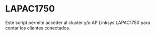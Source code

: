 # LAPAC1750
Este script permite acceder al cluster y/o AP Linksys LAPAC1750 para contar los clientes conectados.
